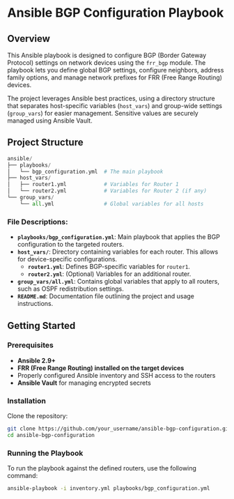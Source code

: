 # Ansible BGP Configuration Playbook

## Overview
This Ansible playbook is designed to configure BGP (Border Gateway Protocol) settings on network devices using the `frr_bgp` module. The playbook lets you define global BGP settings, configure neighbors, address family options, and manage network prefixes for FRR (Free Range Routing) devices.

The project leverages Ansible best practices, using a directory structure that separates host-specific variables (`host_vars`) and group-wide settings (`group_vars`) for easier management. Sensitive values are securely managed using Ansible Vault.

## Project Structure
```python
ansible/
├── playbooks/
│   └── bgp_configuration.yml  # The main playbook
├── host_vars/
│   ├── router1.yml            # Variables for Router 1
│   └── router2.yml            # Variables for Router 2 (if any)
└── group_vars/
    └── all.yml                # Global variables for all hosts
```

### **File Descriptions:**
- **`playbooks/bgp_configuration.yml`**: Main playbook that applies the BGP configuration to the targeted routers.
- **`host_vars/`**: Directory containing variables for each router. This allows for device-specific configurations.
  - **`router1.yml`**: Defines BGP-specific variables for `router1`.
  - **`router2.yml`**: (Optional) Variables for an additional router.
- **`group_vars/all.yml`**: Contains global variables that apply to all routers, such as OSPF redistribution settings.
- **`README.md`**: Documentation file outlining the project and usage instructions.

## Getting Started

### Prerequisites
- **Ansible 2.9+**
- **FRR (Free Range Routing) installed on the target devices**
- Properly configured Ansible inventory and SSH access to the routers
- **Ansible Vault** for managing encrypted secrets

### Installation
Clone the repository:
   ```bash
   git clone https://github.com/your_username/ansible-bgp-configuration.git
   cd ansible-bgp-configuration
   ```

### Running the Playbook
To run the playbook against the defined routers, use the following command:
```bash
ansible-playbook -i inventory.yml playbooks/bgp_configuration.yml
```
